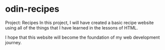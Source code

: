 # odin-recipes
Project: Recipes
In this project, I will have created a basic recipe website using all of the things that I have learned in the lessons of HTML.

I hope that this website will become the foundation of my web development journey.